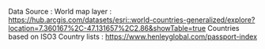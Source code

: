 Data Source   : World map layer : https://hub.arcgis.com/datasets/esri::world-countries-generalized/explore?location=7.360167%2C-47.131657%2C2.86&showTable=true
                Countries based on ISO3
                Country lists : https://www.henleyglobal.com/passport-index
